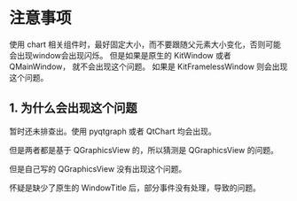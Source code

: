 # 注意事项

使用 chart 相关组件时，最好固定大小，而不要跟随父元素大小变化，否则可能会出现window会出现闪烁。
但是如果是原生的 KitWindow 或者 QMainWindow， 就不会出现这个问题。
如果是 KitFramelessWindow 则会出现这个问题。

## 1. 为什么会出现这个问题

暂时还未排查出。使用 pyqtgraph 或者 QtChart 均会出现。

但是两者都是基于 QGraphicsView 的，所以猜测是 QGraphicsView 的问题。

但是自己写的 QGraphicsView 没有出现这个问题。

怀疑是缺少了原生的 WindowTitle 后，部分事件没有处理，导致的问题。